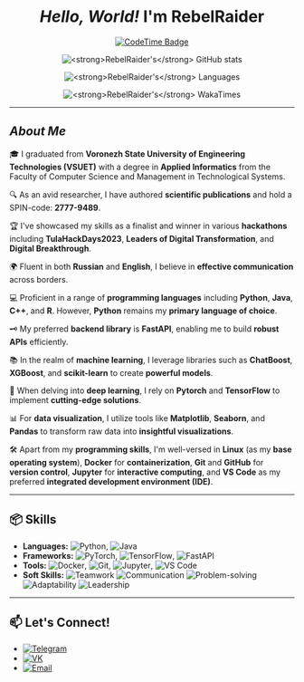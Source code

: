 <div align="center">
   <h1><em>Hello, World!</em> I'm <strong>RebelRaider</strong></h1>
  <p>
    <a href="https://codetime.dev">
      <img src="https://img.shields.io/endpoint?style=social&color=222&url=https%3A%2F%2Fapi.codetime.dev%2Fshield%3Fid%3D24542%26project%3D%26in=0" alt="CodeTime Badge">
    </a>
  </p>
  <p>
    <img src="https://github-readme-stats.vercel.app/api?username=RebelRaider&show_icons=true&theme=synthwave&hide=stars,issues&show_owner=true&show=prs_merged" alt="<strong>RebelRaider's</strong> GitHub stats">
  </p>
  <p>
    <img src="https://github-readme-stats.vercel.app/api/top-langs/?username=RebelRaider&layout=compact&count_private=true&theme=synthwave&show_owner=true" alt="<strong>RebelRaider's</strong> Languages">
  </p>
  <p>
    <img src="https://github-readme-stats.vercel.app/api/wakatime?username=@RebelRaider" alt="<strong>RebelRaider's</strong> WakaTimes">
  </p>
</div>

---

## <em>About Me</em>

🎓 I graduated from <strong>Voronezh State University of Engineering Technologies (VSUET)</strong> with a degree in <strong>Applied Informatics</strong> from the Faculty of Computer Science and Management in Technological Systems.

🔍 As an avid researcher, I have authored <strong>scientific publications</strong> and hold a SPIN-code: <strong>2777-9489</strong>.

🏆 I've showcased my skills as a finalist and winner in various <strong>hackathons</strong> including <strong>TulaHackDays2023</strong>, <strong>Leaders of Digital Transformation</strong>, and <strong>Digital Breakthrough</strong>.

🌍 Fluent in both <strong>Russian</strong> and <strong>English</strong>, I believe in <strong>effective communication</strong> across borders.

💻 Proficient in a range of <strong>programming languages</strong> including <strong>Python</strong>, <strong>Java</strong>, <strong>C++</strong>, and <strong>R</strong>. However, <strong>Python</strong> remains my <strong>primary language of choice</strong>.

🗝 My preferred <strong>backend library</strong> is <strong>FastAPI</strong>, enabling me to build <strong>robust APIs</strong> efficiently.

📚 In the realm of <strong>machine learning</strong>, I leverage libraries such as <strong>ChatBoost</strong>, <strong>XGBoost</strong>, and <strong>scikit-learn</strong> to create <strong>powerful models</strong>.

🤖 When delving into <strong>deep learning</strong>, I rely on <strong>Pytorch</strong> and <strong>TensorFlow</strong> to implement <strong>cutting-edge solutions</strong>.

📊 For <strong>data visualization</strong>, I utilize tools like <strong>Matplotlib</strong>, <strong>Seaborn</strong>, and <strong>Pandas</strong> to transform raw data into <strong>insightful visualizations</strong>.

🛠️ Apart from my <strong>programming skills</strong>, I'm well-versed in <strong>Linux</strong> (as my <strong>base operating system</strong>), <strong>Docker</strong> for <strong>containerization</strong>, <strong>Git</strong> and <strong>GitHub</strong> for <strong>version control</strong>, <strong>Jupyter</strong> for <strong>interactive computing</strong>, and <strong>VS Code</strong> as my preferred <strong>integrated development environment (IDE)</strong>.

---

## 📦 Skills

- **Languages:** ![Python](https://img.shields.io/badge/python-3670A0?style=for-the-badge&logo=python&logoColor=ffdd54), ![Java](https://img.shields.io/badge/java-007396?style=for-the-badge&logo=java&logoColor=white)
- **Frameworks:** ![PyTorch](https://img.shields.io/badge/pytorch-EE4C2C?style=for-the-badge&logo=pytorch&logoColor=white), ![TensorFlow](https://img.shields.io/badge/tensorflow-FF6F00?style=for-the-badge&logo=tensorflow&logoColor=white), ![FastAPI](https://img.shields.io/badge/fastapi-009688?style=for-the-badge&logo=fastapi&logoColor=white)
- **Tools:** ![Docker](https://img.shields.io/badge/docker-2496ED?style=for-the-badge&logo=docker&logoColor=white), ![Git](https://img.shields.io/badge/git-F05032?style=for-the-badge&logo=git&logoColor=white), ![Jupyter](https://img.shields.io/badge/jupyter-F37626?style=for-the-badge&logo=jupyter&logoColor=white), ![VS Code](https://img.shields.io/badge/visual%20studio%20code-007ACC?style=for-the-badge&logo=visual-studio-code&logoColor=white)
- **Soft Skills:** ![Teamwork](https://img.shields.io/badge/Teamwork-%234CAF50.svg?style=for-the-badge&logoColor=white) ![Communication](https://img.shields.io/badge/Communication-%230077B5.svg?style=for-the-badge&logoColor=white) ![Problem-solving](https://img.shields.io/badge/Problem--solving-%23FFA500.svg?style=for-the-badge&logoColor=white) ![Adaptability](https://img.shields.io/badge/Adaptability-%23FF5733.svg?style=for-the-badge&logoColor=white) ![Leadership](https://img.shields.io/badge/Leadership-%23FFD700.svg?style=for-the-badge&logoColor=white)

---

## 📫 Let's Connect!


- [![Telegram](https://img.shields.io/badge/telegram-%232CA5E0.svg?style=for-the-badge&logo=telegram&logoColor=white)](https://t.me/RebelRaider)
- [![VK](https://img.shields.io/badge/VK-%23177BBD.svg?style=for-the-badge&logo=vk&logoColor=white)](https://vk.com/mindreading_genius)
- [![Email](https://img.shields.io/badge/Email-%230077B5.svg?style=for-the-badge&logo=gmail&logoColor=white)](mailto:leonid.chesnikov@gmail.com)
